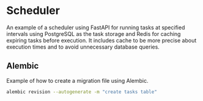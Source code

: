 # Scheduler

An example of a scheduler using FastAPI for running tasks at specified intervals using PostgreSQL as the task storage and Redis for caching expiring tasks before execution. It includes cache to be more precise about execution times and to avoid unnecessary database queries.

## Alembic

Example of how to create a migration file using Alembic.

```bash
alembic revision --autogenerate -m "create tasks table"
```
